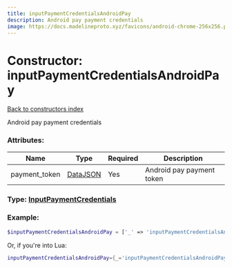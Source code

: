 ```yaml
---
title: inputPaymentCredentialsAndroidPay
description: Android pay payment credentials
image: https://docs.madelineproto.xyz/favicons/android-chrome-256x256.png
---
```

# Constructor: inputPaymentCredentialsAndroidPay  
[Back to constructors index](index.md)



Android pay payment credentials

### Attributes:

| Name     |    Type       | Required | Description |
|----------|---------------|----------|-------------|
|payment\_token|[DataJSON](../types/DataJSON.md) | Yes|Android pay payment token|



### Type: [InputPaymentCredentials](../types/InputPaymentCredentials.md)


### Example:

```php
$inputPaymentCredentialsAndroidPay = ['_' => 'inputPaymentCredentialsAndroidPay', 'payment_token' => DataJSON];
```  


Or, if you're into Lua:

```lua
inputPaymentCredentialsAndroidPay={_='inputPaymentCredentialsAndroidPay', payment_token=DataJSON}

```


